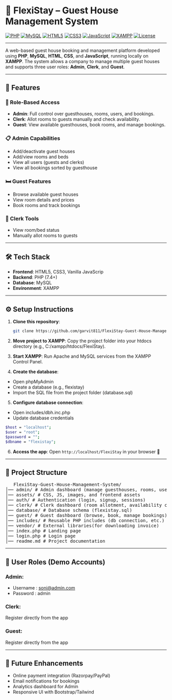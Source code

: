 # 🏨 FlexiStay – Guest House Management System

[![PHP](https://img.shields.io/badge/PHP-7.4+-777BB4?logo=php&logoColor=white)](https://www.php.net/)
[![MySQL](https://img.shields.io/badge/MySQL-Database-4479A1?logo=mysql&logoColor=white)](https://www.mysql.com/)
[![HTML5](https://img.shields.io/badge/HTML5-Frontend-E34F26?logo=html5&logoColor=white)](https://developer.mozilla.org/docs/Web/HTML)
[![CSS3](https://img.shields.io/badge/CSS3-Style-1572B6?logo=css3&logoColor=white)](https://developer.mozilla.org/docs/Web/CSS)
[![JavaScript](https://img.shields.io/badge/JavaScript-Vanilla-F7DF1E?logo=javascript&logoColor=black)](https://developer.mozilla.org/docs/Web/JavaScript)
[![XAMPP](https://img.shields.io/badge/XAMPP-Localhost-F37623?logo=xampp&logoColor=white)](https://www.apachefriends.org/)
[![License](https://img.shields.io/badge/License-MIT-green)](./LICENSE)

---

A web-based guest house booking and management platform developed using **PHP**, **MySQL**, **HTML**, **CSS**, and **JavaScript**, running locally on **XAMPP**. The system allows a company to manage multiple guest houses and supports three user roles: **Admin**, **Clerk**, and **Guest**.

---

## 🚀 Features

### 👤 Role-Based Access
- **Admin**: Full control over guesthouses, rooms, users, and bookings.
- **Clerk**: Allot rooms to guests manually and check availability.
- **Guest**: View available guesthouses, book rooms, and manage bookings.

### 📋 Admin Capabilities
- Add/deactivate guest houses
- Add/view rooms and beds
- View all users (guests and clerks)
- View all bookings sorted by guesthouse

### 🛏️ Guest Features
- Browse available guest houses
- View room details and prices
- Book rooms and track bookings

### 🧾 Clerk Tools
- View room/bed status
- Manually allot rooms to guests

---

## 🛠️ Tech Stack

- **Frontend**: HTML5, CSS3, Vanilla JavaScrip
- **Backend**: PHP (7.4+)
- **Database**: MySQL
- **Environment**: XAMPP

---

## ⚙️ Setup Instructions

1. **Clone this repository**:
   ```bash
   git clone https://github.com/garvit811/FlexiStay-Guest-House-Management-System
   ```
2. **Move project to XAMPP**:
Copy the project folder into your htdocs directory (e.g., C:/xampp/htdocs/FlexiStay).

3. **Start XAMPP**:
Run Apache and MySQL services from the XAMPP Control Panel.

4. **Create the database**:
- Open phpMyAdmin
- Create a database (e.g., flexistay)
- Import the SQL file from the project folder (database.sql)

5. **Configure database connection**:
- Open includes/dbh.inc.php
- Update database credentials
```bash
$host = "localhost";
$user = "root";
$password = "";
$dbname = "flexistay";
```

6. **Access the app**:
Open ``` http://localhost/FlexiStay ``` in your browser 🎉

---

## 📂 Project Structure
<pre>
   FlexiStay-Guest-House-Management-System/
│── admin/ # Admin dashboard (manage guesthouses, rooms, users, bookings)
│── assets/ # CSS, JS, images, and frontend assets
│── auth/ # Authentication (login, signup, sessions)
│── clerk/ # Clerk dashboard (room allotment, availability check)
│── database/ # Database schema (flexistay.sql)
│── guest/ # Guest dashboard (browse, book, manage bookings)
│── includes/ # Reusable PHP includes (db connection, etc.)
│── vendor/ # External libraries(for downloading invoice)
│── index.php # Landing page
│── login.php # Login page
│── readme.md # Project documentation
</pre>

---

## 👥 User Roles (Demo Accounts)
### Admin: 
- Username : soni@admin.com
- Password : admin
### Clerk:
Register directly from the app
### Guest:
Register directly from the app

---

## 🚀 Future Enhancements
- Online payment integration (Razorpay/PayPal)
- Email notifications for bookings
- Analytics dashboard for Admin
- Responsive UI with Bootstrap/Tailwind
